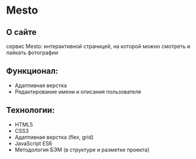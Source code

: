 # Mesto

## О сайте
сервис Mesto: интерактивной страницей, на которой можно смотреть и лайкать фотографии

## Функционал:
* Адаптивная верстка
* Редактирование имени и описания пользователя

## Технологии:
* HTML5
* CSS3
* Адаптивная верстка (flex, grid)
* JavaScript ES6
* Методология БЭМ (в структуре и разметке проекта)

